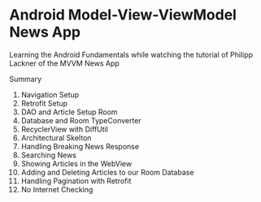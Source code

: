 # Android Model-View-ViewModel News App 

Learning the Android Fundamentals while watching the tutorial of Philipp Lackner of the MVVM News App

Summary
  1) Navigation Setup
  2) Retrofit Setup
  3) DAO and Article Setup Room
  4) Database and Room TypeConverter
  5) RecyclerView with DiffUtil
  6) Architectural Skelton
  7) Handling Breaking News Response
  8) Searching News
  9) Showing Articles in the WebView
  10) Adding and Deleting Articles to our Room Database
  11) Handling Pagination with Retrofit
  12) No Internet Checking

